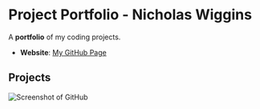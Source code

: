 # Project Portfolio - Nicholas Wiggins
A **portfolio** of my coding projects.
- **Website**: [My GitHub Page](https://github.com/Nijawi)

## Projects
![Screenshot of GitHub](https://user-images.githubusercontent.com/67612228/229414516-3add1067-5ef3-42cd-9232-9ab81b8adbd2.png)

